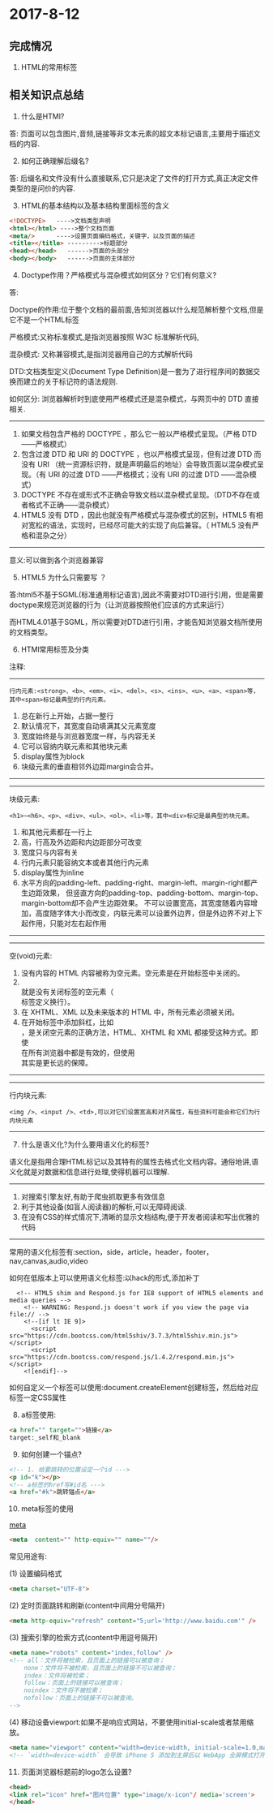 # 2017-8-12

## 完成情况

1. HTML的常用标签

## 相关知识点总结

1. 什么是HTMl?

答: 页面可以包含图片,音频,链接等非文本元素的超文本标记语言,主要用于描述文档的内容.

2. 如何正确理解后缀名?

答: 后缀名和文件没有什么直接联系,它只是决定了文件的打开方式,真正决定文件类型的是问价的内容.

3. HTML的基本结构以及基本结构里面标签的含义

```html
<!DOCTYPE>   ---->文档类型声明
<html></html> ---->整个文档页面
<meta/>      ---->设置页面编码格式，关键字，以及页面的描述
<title></title> --------->标题部分
<head></head>   ------>页面的头部分
<body></body>   ------>页面的主体部分
```

4. Doctype作用？严格模式与混杂模式如何区分？它们有何意义?

答:

Doctype的作用:位于整个文档的最前面,告知浏览器以什么规范解析整个文档,但是它不是一个HTML标签

严格模式:又称标准模式,是指浏览器按照 W3C 标准解析代码,

混杂模式: 又称兼容模式,是指浏览器用自己的方式解析代码

DTD:文档类型定义(Document Type Definition)是一套为了进行程序间的数据交换而建立的关于标记符的语法规则.

如何区分: 浏览器解析时到底使用严格模式还是混杂模式，与网页中的 DTD 直接相关.

***
1. 如果文档包含严格的 DOCTYPE ，那么它一般以严格模式呈现。（严格 DTD ——严格模式） 
2. 包含过渡 DTD 和 URI 的 DOCTYPE ，也以严格模式呈现，但有过渡 DTD 而没有 URI （统一资源标识符，就是声明最后的地址）会导致页面以混杂模式呈现。（有 URI 的过渡 DTD ——严格模式；没有 URI 的过渡 DTD ——混杂模式） 
3. DOCTYPE 不存在或形式不正确会导致文档以混杂模式呈现。（DTD不存在或者格式不正确——混杂模式）
4. HTML5 没有 DTD ，因此也就没有严格模式与混杂模式的区别，HTML5 有相对宽松的语法，实现时，已经尽可能大的实现了向后兼容。（ HTML5 没有严格和混杂之分）
***

意义:可以做到各个浏览器兼容

5. HTML5 为什么只需要写 <!DOCTYPE HTML>？

答:html5不基于SGML(标准通用标记语言),因此不需要对DTD进行引用，但是需要doctype来规范浏览器的行为（让浏览器按照他们应该的方式来运行）

   而HTML4.01基于SGML，所以需要对DTD进行引用，才能告知浏览器文档所使用的文档类型。

6. HTMl常用标签及分类

注释: <!--我是注释 --->

***
```
行内元素:<strong>、<b>、<em>、<i>、<del>、<s>、<ins>、<u>、<a>、<span>等，其中<span>标记最典型的行内元素。
```
1.  总在新行上开始，占据一整行
2. 默认情况下，其宽度自动填满其父元素宽度
3. 宽度始终是与浏览器宽度一样，与内容无关
4. 它可以容纳内联元素和其他块元素
5. display属性为block
6. 块级元素的垂直相邻外边距margin会合并。
***

***
块级元素:
```
<h1>~<h6>、<p>、<div>、<ul>、<ol>、<li>等，其中<div>标记是最典型的块元素。
```
1. 和其他元素都在一行上
2. 高，行高及外边距和内边距部分可改变
3. 宽度只与内容有关
4. 行内元素只能容纳文本或者其他行内元素
5. display属性为inline
6. 水平方向的padding-left、padding-right、margin-left、margin-right都产生边距效果，
   但竖直方向的padding-top、padding-bottom、margin-top、margin-bottom却不会产生边距效果。
   不可以设置宽高，其宽度随着内容增加，高度随字体大小而改变，内联元素可以设置外边界，但是外边界不对上下起作用，只能对左右起作用
***
***
空(void)元素:

1. 没有内容的 HTML 内容被称为空元素。空元素是在开始标签中关闭的。
2. <br /> 就是没有关闭标签的空元素（<br /> 标签定义换行）。
3. 在 XHTML、XML 以及未来版本的 HTML 中，所有元素必须被关闭。
4. 在开始标签中添加斜杠，比如 <br />，是关闭空元素的正确方法，HTML、XHTML 和 XML 都接受这种方式。即使 <br> 在所有浏览器中都是有效的，但使用 <br /> 其实是更长远的保障。
***
***
行内块元素:
```
<img />、<input />、<td>,可以对它们设置宽高和对齐属性，有些资料可能会称它们为行内块元素
```
***

7. 什么是语义化?为什么要用语义化的标签?

语义化是指用合理HTML标记以及其特有的属性去格式化文档内容。通俗地讲,语义化就是对数据和信息进行处理,使得机器可以理解.

***
1. 对搜索引擎友好,有助于爬虫抓取更多有效信息
2. 利于其他设备(如盲人阅读器)的解析,可以无障碍阅读.
3. 在没有CSS的样式情况下,清晰的显示文档结构,便于开发者阅读和写出优雅的代码
***
常用的语义化标签有:section，side，article，header，footer，nav,canvas,audio,video

如何在低版本上可以使用语义化标签:以hack的形式,添加补丁

```
  <!-- HTML5 shim and Respond.js for IE8 support of HTML5 elements and media queries -->
    <!-- WARNING: Respond.js doesn't work if you view the page via file:// -->
    <!--[if lt IE 9]>
      <script src="https://cdn.bootcss.com/html5shiv/3.7.3/html5shiv.min.js"></script>
      <script src="https://cdn.bootcss.com/respond.js/1.4.2/respond.min.js"></script>
    <![endif]-->
```
如何自定义一个标签可以使用:document.createElement创建标签，然后给对应标签一定CSS属性

8. a标签使用:

```html
<a href="" target="">链接</a>
target:_self和_blank
```
9. 如何创建一个锚点?

```html
<!-- 1. 给要跳转的位置设定一个id --->
<p id="k"></p>
<!-- a标签的href写#id名 --->
<a href="#k">跳转锚点</a>
```

10. meta标签的使用

[meta](https://segmentfault.com/a/1190000002407912)

```html
<meta  content="" http-equiv="" name=""/>
```
常见用途有:

(1) 设置编码格式

```html
<meta charset="UTF-8">
```
(2) 定时页面跳转和刷新(content中间用分号隔开)

```html
<meta http-equiv="refresh" content="5;url='http://www.baidu.com'" />
```

(3) 搜索引擎的检索方式(content中用逗号隔开)

```html
<meta name="robots" content="index,follow" />
<!-- all：文件将被检索，且页面上的链接可以被查询；
    none：文件将不被检索，且页面上的链接不可以被查询；
    index：文件将被检索；
    follow：页面上的链接可以被查询；
    noindex：文件将不被检索；
    nofollow：页面上的链接不可以被查询。
-->
```

(4) 移动设备viewport:如果不是响应式网站，不要使用initial-scale或者禁用缩放。

```html
<meta name="viewport" content="width=device-width, initial-scale=1.0,maximum-scale=1.0, user-scalable=no"/>
<!-- `width=device-width` 会导致 iPhone 5 添加到主屏后以 WebApp 全屏模式打开页面时出现黑边  -->
```

11. 页面浏览器标题前的logo怎么设置?

```html
<head>
<link rel="icon" href="图片位置" type="image/x-icon"/ media='screen'>
</head>
```
